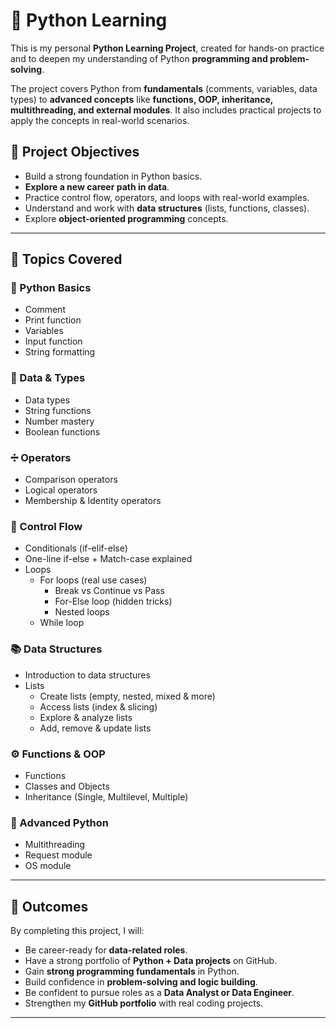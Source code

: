 # 🐍 Python Learning  

This is my personal **Python Learning Project**, created for hands-on practice and to deepen my understanding of Python **programming and problem-solving**.  

The project covers Python from **fundamentals** (comments, variables, data types) to **advanced concepts** like **functions, OOP, inheritance, multithreading, and external modules**. It also includes practical projects to apply the concepts in real-world scenarios.  


## 🎯 Project Objectives
- Build a strong foundation in Python basics.
- **Explore a new career path in data**.  
- Practice control flow, operators, and loops with real-world examples.  
- Understand and work with **data structures** (lists, functions, classes).  
- Explore **object-oriented programming** concepts.  

---

## 📂 Topics Covered  

### 📝 Python Basics
- Comment  
- Print function  
- Variables  
- Input function  
- String formatting  

### 🔢 Data & Types
- Data types  
- String functions  
- Number mastery  
- Boolean functions  

### ➗ Operators
- Comparison operators  
- Logical operators  
- Membership & Identity operators  

### 🔄 Control Flow
- Conditionals (if-elif-else)  
- One-line if-else + Match-case explained  
- Loops  
  - For loops (real use cases)  
    - Break vs Continue vs Pass  
    - For-Else loop (hidden tricks)  
    - Nested loops  
  - While loop  

### 📚 Data Structures
- Introduction to data structures  
- Lists  
  - Create lists (empty, nested, mixed & more)  
  - Access lists (index & slicing)  
  - Explore & analyze lists  
  - Add, remove & update lists  

### ⚙️ Functions & OOP
- Functions  
- Classes and Objects  
- Inheritance (Single, Multilevel, Multiple)  

### 🚀 Advanced Python
- Multithreading  
- Request module  
- OS module  

---

## 🚀 Outcomes
By completing this project, I will:  
- Be career-ready for **data-related roles**.
- Have a strong portfolio of **Python + Data projects** on GitHub.  
- Gain **strong programming fundamentals** in Python.  
- Build confidence in **problem-solving and logic building**.  
- Be confident to pursue roles as a **Data Analyst or Data Engineer**.   
- Strengthen my **GitHub portfolio** with real coding projects.  

---
